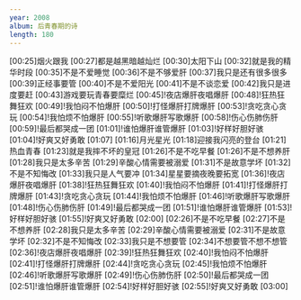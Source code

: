 ```yaml
---
year: 2008
album: 后青春期的诗
length: 180
---
```

[00:25]烟火跟我
[00:27]都是越黑暗越灿烂
[00:30]太阳下山
[00:32]就是我的精华时段
[00:35]不是不爱睡觉
[00:36]不是不够爱肝
[00:37]我只是还有很多很多
[00:39]正经事要管
[00:40]不是不爱阳光
[00:41]不是不谈恋爱
[00:42]我只是进度要赶
[00:43]游戏要玩青春要糜烂
[00:45]!夜店爆肝夜唱爆肝
[00:48]!狂热狂舞狂欢
[00:49]!我怕闷不怕爆肝
[00:50]!打怪爆肝打牌爆肝
[00:53]!贪吃贪心贪玩
[00:54]!我怕烦不怕爆肝
[00:55]!听歌爆肝写歌爆肝
[00:58]!伤心伤肺伤肝
[00:59]!最后都哭成一团
[01:01]!谁怕爆肝谁管爆肝
[01:03]!好样好胆好骇
[01:04]!好爽又好勇敢
[01:07]
[01:16]月光星光
[01:18]迎接我闪亮的登台
[01:21]热血青春
[01:23]就是我摔不坏的皇冠
[01:26]不是不吃早餐
[01:26]不是不想养肝
[01:28]我只是太多辛苦
[01:29]辛酸心情需要被溺爱
[01:31]不是故意学坏
[01:32]不是不知悔改
[01:33]我只是人气要冲
[01:34]星星要摘夜晚要拓宽
[01:36]!夜店爆肝夜唱爆肝
[01:38]!狂热狂舞狂欢
[01:40]!我怕闷不怕爆肝
[01:41]!打怪爆肝打牌爆肝
[01:43]!贪吃贪心贪玩
[01:44]!我怕烦不怕爆肝
[01:46]!听歌爆肝写歌爆肝
[01:48]!伤心伤肺伤肝
[01:49]!最后都哭成一团
[01:51]!谁怕爆肝谁管爆肝
[01:53]!好样好胆好骇
[01:55]!好爽又好勇敢
[02:00]
[02:26]不是不吃早餐
[02:27]不是不想养肝
[02:28]我只是太多辛苦
[02:29]辛酸心情需要被溺爱
[02:31]不是故意学坏
[02:32]不是不知悔改
[02:33]我只是不想要管
[02:34]不想要管不想不想管
[02:36]!夜店爆肝夜唱爆肝
[02:39]!狂热狂舞狂欢
[02:40]!我怕闷不怕爆肝
[02:41]!打怪爆肝打牌爆肝
[02:44]!贪吃贪心贪玩
[02:45]!我怕烦不怕爆肝
[02:46]!听歌爆肝写歌爆肝
[02:49]!伤心伤肺伤肝
[02:50]!最后都哭成一团
[02:51]!谁怕爆肝谁管爆肝
[02:54]!好样好胆好骇
[02:55]!好爽又好勇敢
[03:00]
